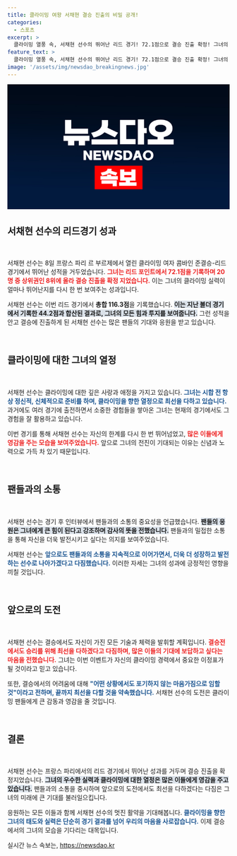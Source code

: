 ```yaml
---
title: 클라이밍 여왕 서채현 결승 진출의 비밀 공개!
categories:
  - 스포츠
excerpt: >
  클라이밍 열풍 속, 서채현 선수의 뛰어난 리드 경기! 72.1점으로 결승 진출 확정! 그녀의 열정과 다짐을 담은 독점 인터뷰를 놓치지 마세요!
feature_text: >
  클라이밍 열풍 속, 서채현 선수의 뛰어난 리드 경기! 72.1점으로 결승 진출 확정! 그녀의 열정과 다짐을 담은 독점 인터뷰를 놓치지 마세요!
image: '/assets/img/newsdao_breakingnews.jpg'
---
```


<p><img src="/assets/img/newsdao_breakingnews.jpg" alt="bookingtag 속보" /></p>

<h2 data-ke-size="size26">서채현 선수의 리드경기 성과</h2>

<p data-ke-size="size16">&nbsp;</p>

<p>서채현 선수는 8일 프랑스 파리 르 부르제에서 열린 클라이밍 여자 콤바인 준결승-리드 경기에서 뛰어난 성적을 거두었습니다. <b><span style="color: #ee2323;">그녀는 리드 포인트에서 72.1점을 기록하며 20명 중 상위권인 8위에 올라 결승 진출을 확정 지었습니다.</span></b> 이는 그녀의 클라이밍 실력이 얼마나 뛰어난지를 다시 한 번 보여주는 성과입니다. </p>

<p>서채현 선수는 이번 리드 경기에서 <strong>총합 116.3점</strong>을 기록했습니다. <b><span style="background-color: #21538527;">이는 지난 볼더 경기에서 기록한 44.2점과 합산된 결과로, 그녀의 모든 힘과 투지를 보여줍니다.</span></b> 그런 성적을 안고 결승에 진출하게 된 서채현 선수는 많은 팬들의 기대와 응원을 받고 있습니다.</p>

<p data-ke-size="size16">&nbsp;</p>

<h2 data-ke-size="size26">클라이밍에 대한 그녀의 열정</h2>

<p data-ke-size="size16">&nbsp;</p>

<p>서채현 선수는 클라이밍에 대한 깊은 사랑과 애정을 가지고 있습니다. <b><span style="color: #1a5490;">그녀는 시합 전 항상 정신적, 신체적으로 준비를 하며, 클라이밍을 향한 열정으로 최선을 다하고 있습니다.</span></b> 과거에도 여러 경기에 출전하면서 소중한 경험들을 쌓아온 그녀는 현재의 경기에서도 그 경험을 잘 활용하고 있습니다.</p>

<p>이번 경기를 통해 서채현 선수는 자신의 한계를 다시 한 번 뛰어넘었고, <b><span style="color: #ee2323;">많은 이들에게 영감을 주는 모습을 보여주었습니다.</span></b> 앞으로 그녀의 전진이 기대되는 이유는 신념과 노력으로 가득 차 있기 때문입니다.</p>

<p data-ke-size="size16">&nbsp;</p>

<h2 data-ke-size="size26">팬들과의 소통</h2>

<p data-ke-size="size16">&nbsp;</p>

<p>서채현 선수는 경기 후 인터뷰에서 팬들과의 소통의 중요성을 언급했습니다. <b><span style="background-color: #21538527;">팬들의 응원은 그녀에게 큰 힘이 된다고 강조하며 감사의 뜻을 전했습니다.</span></b> 팬들과의 밀접한 소통을 통해 자신을 더욱 발전시키고 싶다는 의지를 보여주었습니다.</p>

<p>서채현 선수는 <b><span style="color: #1a5490;">앞으로도 팬들과의 소통을 지속적으로 이어가면서, 더욱 더 성장하고 발전하는 선수로 나아가겠다고 다짐했습니다.</span></b> 이러한 자세는 그녀의 성과에 긍정적인 영향을 끼칠 것입니다.</p>

<p data-ke-size="size16">&nbsp;</p>

<h2 data-ke-size="size26">앞으로의 도전</h2>

<p data-ke-size="size16">&nbsp;</p>

<p>서채현 선수는 결승에서도 자신이 가진 모든 기술과 체력을 발휘할 계획입니다. <b><span style="color: #ee2323;">결승전에서도 승리를 위해 최선을 다하겠다고 다짐하며, 많은 이들의 기대에 보답하고 싶다는 마음을 전했습니다.</span></b> 그녀는 이번 이벤트가 자신의 클라이밍 경력에서 중요한 이정표가 될 것이라고 믿고 있습니다.</p>

<p>또한, 결승에서의 어려움에 대해 <b><span style="color: #1a5490;">"어떤 상황에서도 포기하지 않는 마음가짐으로 임할 것"이라고 전하며, 끝까지 최선을 다할 것을 약속했습니다.</span></b> 서채현 선수의 도전은 클라이밍 팬들에게 큰 감동과 영감을 줄 것입니다.</p>

<p data-ke-size="size16">&nbsp;</p>

<h2 data-ke-size="size26">결론</h2>

<p data-ke-size="size16">&nbsp;</p>

<p>서채현 선수는 프랑스 파리에서의 리드 경기에서 뛰어난 성과를 거두며 결승 진출을 확정지었습니다. <b><span style="background-color: #21538527;">그녀의 우수한 실력과 클라이밍에 대한 열정은 많은 이들에게 영감을 주고 있습니다.</span></b> 팬들과의 소통을 중시하며 앞으로의 도전에서도 최선을 다하겠다는 다짐은 그녀의 미래에 큰 기대를 불러일으킵니다. </p>

<p>응원하는 모든 이들과 함께 서채현 선수의 멋진 활약을 기대해봅니다. <b><span style="color: #1a5490;">클라이밍을 향한 그녀의 태도와 실력은 단순히 경기 결과를 넘어 우리의 마음을 사로잡습니다.</span></b> 이제 결승에서의 그녀의 모습을 기다리는 대목입니다.</p>
실시간 뉴스 속보는, <a href="https://newsdao.kr" rel="dofollow">https://newsdao.kr</a>


